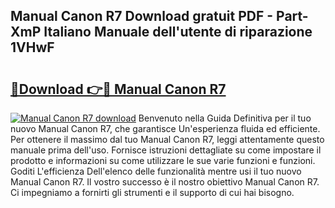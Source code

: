 ## Manual Canon R7 Download gratuit PDF - Part-XmP Italiano Manuale dell'utente di riparazione 1VHwF

# <h2><a href="http://dff7rm.blite.top/?on=Manual+Canon+R7">🔗Download 👉🔴 Manual Canon R7</a></h2>

[![Manual Canon R7 download](https://i.imgur.com/lujVjoI.png)](http://dff7rm.blite.top/?on=Manual+Canon+R7)
Benvenuto nella Guida Definitiva per il tuo nuovo Manual Canon R7, che garantisce Un'esperienza fluida ed efficiente. Per ottenere il massimo dal tuo Manual Canon R7, leggi attentamente questo manuale prima dell'uso. Fornisce istruzioni dettagliate su come impostare il prodotto e informazioni su come utilizzare le sue varie funzioni e funzioni. Goditi L'efficienza Dell'elenco delle funzionalità mentre usi il tuo nuovo Manual Canon R7. Il vostro successo è il nostro obiettivo Manual Canon R7. Ci impegniamo a fornirti gli strumenti e il supporto di cui hai bisogno.
